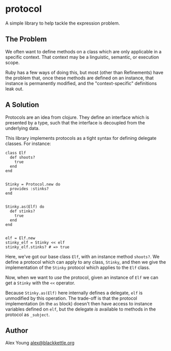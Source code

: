 protocol
========


A simple library to help tackle the expression problem.


The Problem
-----------

We often want to define methods on a class which are only applicable
in a specific context.  That context may be a linguistic, semantic, or
execution scope.

Ruby has a few ways of doing this, but most (other than Refinements)
have the problem that, once these methods are defined on an instance,
that instance is permanently modified, and the "context-specific"
definitions leak out.

A Solution
----------

Protocols are an idea from clojure.  They define an interface which is
presented by a type, such that the interface is decoupled from the
underlying data.

This library implements protocols as a tight syntax for defining
delegate classes.  For instance:

    class Elf
      def shoots?
        true
      end
    end


    Stinky = Protocol.new do
      provides :stinks?
    end


    Stinky.as(Elf) do
      def stinks?
        true
      end
    end


    elf = Elf.new
    stinky_elf = Stinky << elf
    stinky_elf.stinks? # => true


Here, we've got our base class `Elf`, with an instance method
`shoots?`.  We define a protocol which can apply to any class,
`Stinky`, and then we give the implementation of the `Stinky` protocol
which applies to the `Elf` class.

Now, when we want to *use* the protocol, given an instance of `Elf` we
can get a `Stinky` with the `<<` operator.

Because `Stinky.as(Elf)` here internally defines a delegate, `elf` is
unmodified by this operation. The trade-off is that the protocol
implementation (in the `as` block) doesn't then have access to
instance variables defined on `elf`, but the delegate *is* available
to methods in the protocol as `_subject`.

Author
------

Alex Young <alex@blackkettle.org>
